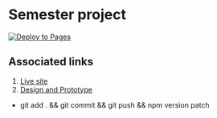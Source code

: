 # Semester project

[![Deploy to Pages](https://github.com/Christonn93/Semester-Project-2/actions/workflows/static.yml/badge.svg)](https://github.com/Christonn93/Semester-Project-2/actions/workflows/static.yml)

## Associated links

1. [Live site](https://christonn93.github.io/Semester-Project-2/)
2. [Design and Prototype](https://www.figma.com/file/OASUy11LZlaIiSjXdcO6g5/Semester-project-2?node-id=0%3A1&t=MiTPcLHmazIf9hkg-1)

- git add . && git commit && git push && npm version patch

